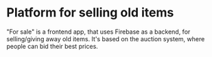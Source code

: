 # Platform for selling old items

"For sale" is a frontend app, that uses Firebase as a backend, for selling/giving away old items.
It's based on the auction system, where people can bid their best prices.
